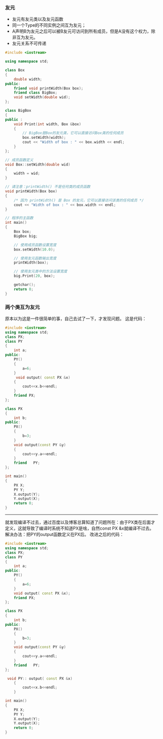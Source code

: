 ### 友元
* 友元有友元类以及友元函数
* 同一个Type的不同实例之间互为友元；
* A声明B为友元之后可以被B友元可访问到所有成员，但是A没有这个权力，除非互为友元。
* 友元关系不可传递

```C++
#include <iostream>

using namespace std;

class Box
{
    double width;
public:
    friend void printWidth(Box box);
    friend class BigBox;
    void setWidth(double wid);
};

class BigBox
{
public :
    void Print(int width, Box &box)
    {
        // BigBox是Box的友元类，它可以直接访问Box类的任何成员
        box.setWidth(width);
        cout << "Width of box : " << box.width << endl;
    }
};

// 成员函数定义
void Box::setWidth(double wid)
{
    width = wid;
}

// 请注意：printWidth() 不是任何类的成员函数
void printWidth(Box box)
{
    /* 因为 printWidth() 是 Box 的友元，它可以直接访问该类的任何成员 */
    cout << "Width of box : " << box.width << endl;
}

// 程序的主函数
int main()
{
    Box box;
    BigBox big;

    // 使用成员函数设置宽度
    box.setWidth(10.0);

    // 使用友元函数输出宽度
    printWidth(box);

    // 使用友元类中的方法设置宽度
    big.Print(20, box);

    getchar();
    return 0;
}
```


### 两个类互为友元
原本以为这是一件很简单的事，自己去试了一下，才发现问题。
这是代码：
```C++
#include <iostream>
using namespace std;
class PX;
class PY
{
    int a;
public:
    PY() 
	{
		a=6;
	}
     void output( const PX &x)
    {
        cout<<x.b<<endl;
    } 
    friend PX;
};

class PX
{
    int b;
public:
    PX() 
	{
		b=3;
	}
    void output(const PY &y)
    {
        cout<<y.a<<endl;
    } 
	friend   PY;
};

int main()
{   
	PX X;
    PY Y;
    X.output(Y);
    Y.output(X);
    return 0;
}
```
---

就发现编译不过去，通过百度以及博客总算知道了问题所在：由于PX类在后面才定义，这就导致了编译时系统不知道PX是啥，自然const PX &x就编译不过去。
解决办法：把PY的output函数定义在PX后。
改进之后的代码：
```C++
#include <iostream>
using namespace std;
class PX;
class PY
{
    int a;
public:
    PY() 
	{
		a=6;
	}
    void output( const PX &x);
    friend PX;
};

class PX
{
    int b;
public:
    PX() 
	{
		b=3;
	}
    void output(const PY &y)
    {
        cout<<y.a<<endl;
    } 
	friend   PY;
};

 void PY:: output( const PX &x)
    {
        cout<<x.b<<endl;
    } 

int main()
{   
	PX X;
    PY Y;
    X.output(Y);
    Y.output(X);
    return 0;
}
```